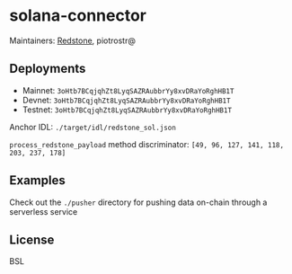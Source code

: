 # solana-connector

Maintainers: [Redstone](https://redstone.finance), piotrostr@

## Deployments

- Mainnet: `3oHtb7BCqjqhZt8LyqSAZRAubbrYy8xvDRaYoRghHB1T`
- Devnet: `3oHtb7BCqjqhZt8LyqSAZRAubbrYy8xvDRaYoRghHB1T`
- Testnet: `3oHtb7BCqjqhZt8LyqSAZRAubbrYy8xvDRaYoRghHB1T`

Anchor IDL: `./target/idl/redstone_sol.json`

`process_redstone_payload` method discriminator: `[49, 96, 127, 141, 118, 203, 237, 178]`

## Examples

Check out the `./pusher` directory for pushing data on-chain through
a serverless service

## License

BSL
